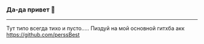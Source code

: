 ### Да-да привет 👋
---

Тут типо всегда тихо и пусто..... Пиздуй на мой основной гитхба акк https://github.com/perssBest
